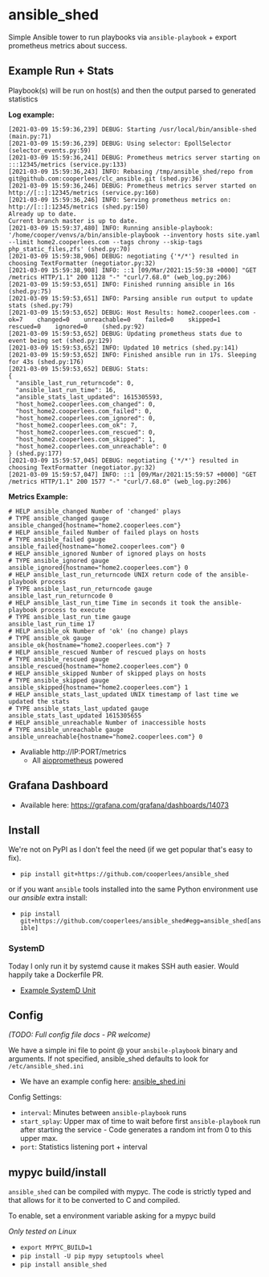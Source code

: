 # ansible_shed

Simple Ansible tower to run playbooks via `ansible-playbook` + export prometheus metrics about success.

## Example Run + Stats

Playbook(s) will be run on host(s) and then the output parsed to generated statistics

**Log example:**
```console
[2021-03-09 15:59:36,239] DEBUG: Starting /usr/local/bin/ansible-shed (main.py:71)
[2021-03-09 15:59:36,239] DEBUG: Using selector: EpollSelector (selector_events.py:59)
[2021-03-09 15:59:36,241] DEBUG: Prometheus metrics server starting on :::12345/metrics (service.py:133)
[2021-03-09 15:59:36,243] INFO: Rebasing /tmp/ansible_shed/repo from git@github.com:cooperlees/clc_ansible.git (shed.py:36)
[2021-03-09 15:59:36,246] DEBUG: Prometheus metrics server started on http://[::]:12345/metrics (service.py:160)
[2021-03-09 15:59:36,246] INFO: Serving prometheus metrics on: http://[::]:12345/metrics (shed.py:150)
Already up to date.
Current branch master is up to date.
[2021-03-09 15:59:37,480] INFO: Running ansible-playbook: '/home/cooper/venvs/a/bin/ansible-playbook --inventory hosts site.yaml --limit home2.cooperlees.com --tags chrony --skip-tags php_static_files,zfs' (shed.py:70)
[2021-03-09 15:59:38,906] DEBUG: negotiating {'*/*'} resulted in choosing TextFormatter (negotiator.py:32)
[2021-03-09 15:59:38,908] INFO: ::1 [09/Mar/2021:15:59:38 +0000] "GET /metrics HTTP/1.1" 200 1128 "-" "curl/7.68.0" (web_log.py:206)
[2021-03-09 15:59:53,651] INFO: Finished running ansible in 16s (shed.py:75)
[2021-03-09 15:59:53,651] INFO: Parsing ansible run output to update stats (shed.py:79)
[2021-03-09 15:59:53,652] DEBUG: Host Results: home2.cooperlees.com - ok=7    changed=0    unreachable=0    failed=0    skipped=1    rescued=0    ignored=0    (shed.py:92)
[2021-03-09 15:59:53,652] DEBUG: Updating prometheus stats due to event being set (shed.py:129)
[2021-03-09 15:59:53,652] INFO: Updated 10 metrics (shed.py:141)
[2021-03-09 15:59:53,652] INFO: Finished ansible run in 17s. Sleeping for 43s (shed.py:176)
[2021-03-09 15:59:53,652] DEBUG: Stats:
{
  "ansible_last_run_returncode": 0,
  "ansible_last_run_time": 16,
  "ansible_stats_last_updated": 1615305593,
  "host_home2.cooperlees.com_changed": 0,
  "host_home2.cooperlees.com_failed": 0,
  "host_home2.cooperlees.com_ignored": 0,
  "host_home2.cooperlees.com_ok": 7,
  "host_home2.cooperlees.com_rescued": 0,
  "host_home2.cooperlees.com_skipped": 1,
  "host_home2.cooperlees.com_unreachable": 0
} (shed.py:177)
[2021-03-09 15:59:57,045] DEBUG: negotiating {'*/*'} resulted in choosing TextFormatter (negotiator.py:32)
[2021-03-09 15:59:57,047] INFO: ::1 [09/Mar/2021:15:59:57 +0000] "GET /metrics HTTP/1.1" 200 1577 "-" "curl/7.68.0" (web_log.py:206)
```

**Metrics Example:**
```console
# HELP ansible_changed Number of 'changed' plays
# TYPE ansible_changed gauge
ansible_changed{hostname="home2.cooperlees.com"}
# HELP ansible_failed Number of failed plays on hosts
# TYPE ansible_failed gauge
ansible_failed{hostname="home2.cooperlees.com"} 0
# HELP ansible_ignored Number of ignored plays on hosts
# TYPE ansible_ignored gauge
ansible_ignored{hostname="home2.cooperlees.com"} 0
# HELP ansible_last_run_returncode UNIX return code of the ansible-playbook process
# TYPE ansible_last_run_returncode gauge
ansible_last_run_returncode 0
# HELP ansible_last_run_time Time in seconds it took the ansible-playbook process to execute
# TYPE ansible_last_run_time gauge
ansible_last_run_time 17
# HELP ansible_ok Number of 'ok' (no change) plays
# TYPE ansible_ok gauge
ansible_ok{hostname="home2.cooperlees.com"} 7
# HELP ansible_rescued Number of rescued plays on hosts
# TYPE ansible_rescued gauge
ansible_rescued{hostname="home2.cooperlees.com"} 0
# HELP ansible_skipped Number of skipped plays on hosts
# TYPE ansible_skipped gauge
ansible_skipped{hostname="home2.cooperlees.com"} 1
# HELP ansible_stats_last_updated UNIX timestamp of last time we updated the stats
# TYPE ansible_stats_last_updated gauge
ansible_stats_last_updated 1615305655
# HELP ansible_unreachable Number of inaccessible hosts
# TYPE ansible_unreachable gauge
ansible_unreachable{hostname="home2.cooperlees.com"} 0
```

- Avaliable http://IP:PORT/metrics
  - All [aioprometheus](https://github.com/claws/aioprometheus) powered

## Grafana Dashboard

- Available here: https://grafana.com/grafana/dashboards/14073

## Install

We're not on PyPI as I don't feel the need (if we get popular that's easy to fix).

- `pip install git+https://github.com/cooperlees/ansible_shed`

or if you want `ansible` tools installed into the same Python environment use our *ansible* extra install:

- `pip install git+https://github.com/cooperlees/ansible_shed#egg=ansible_shed[ansible]`

### SystemD

Today I only run it by systemd cause it makes SSH auth easier. Would happily take a Dockerfile PR.

- [Example SystemD Unit](ansible_shed.service)

## Config

*(TODO: Full config file docs - PR welcome)*

We have a simple ini file to point @ your `ansbile-playbook` binary and arguments.
If not specified, ansible_shed defaults to look for `/etc/ansible_shed.ini`

- We have an example config here: [ansible_shed.ini](ansible_shed.ini)

Config Settings:

- `interval`: Minutes between `ansible-playbook` runs
- `start_splay`: Upper max of time to wait before first `ansible-playbook` run after starting the service - Code generates a random int from 0 to this upper max.
- `port`: Statistics listening port + interval

## mypyc build/install

`ansible_shed` can be compiled with mypyc. The code is strictly typed and that allows for it to be converted to C and compiled.

To enable, set a environment variable asking for a mypyc build

*Only tested on Linux*

- `export MYPYC_BUILD=1`
- `pip install -U pip mypy setuptools wheel`
- `pip install ansible_shed`


